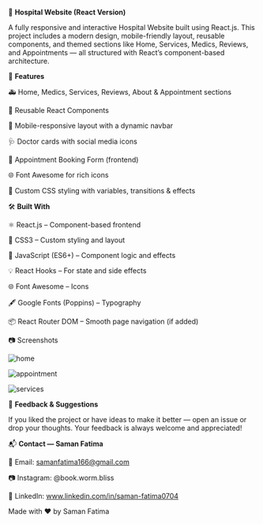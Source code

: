 🏥 **Hospital Website (React Version)**

A fully responsive and interactive Hospital Website built using React.js. This project includes a modern design, mobile-friendly layout, reusable components, and themed sections like Home, Services, Medics, Reviews, and Appointments — all structured with React’s component-based architecture.

🌟 **Features**

🚑 Home, Medics, Services, Reviews, About & Appointment sections

🔁 Reusable React Components

📱 Mobile-responsive layout with a dynamic navbar

🩺 Doctor cards with social media icons

📝 Appointment Booking Form (frontend)

🌐 Font Awesome for rich icons

🎨 Custom CSS styling with variables, transitions & effects

🛠️ **Built With**

⚛️ React.js – Component-based frontend

🎨 CSS3 – Custom styling and layout

🧠 JavaScript (ES6+) – Component logic and effects

💡 React Hooks – For state and side effects

🌐 Font Awesome – Icons

🖋️ Google Fonts (Poppins) – Typography

📦 React Router DOM – Smooth page navigation (if added)

📷 Screenshots

![home](https://github.com/user-attachments/assets/8afead39-97a7-4ff5-8099-50c6566d5471)

![appointment](https://github.com/user-attachments/assets/bb41ad01-2cf1-452f-a52e-a0b4744c42fe)

![services](https://github.com/user-attachments/assets/0da82060-8fcb-461a-8045-3752d071e58a)

💬 **Feedback & Suggestions**

If you liked the project or have ideas to make it better — open an issue or drop your thoughts.
Your feedback is always welcome and appreciated!

📬 **Contact — Saman Fatima**

📧 Email: samanfatima166@gmail.com

📷 Instagram: @book.worm.bliss

💼 LinkedIn: www.linkedin.com/in/saman-fatima0704

Made with ❤️ by Saman Fatima
